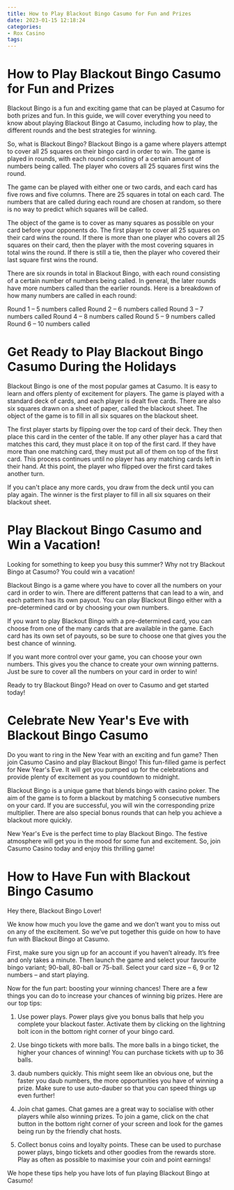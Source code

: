 ```yaml
---
title: How to Play Blackout Bingo Casumo for Fun and Prizes
date: 2023-01-15 12:18:24
categories:
- Rox Casino
tags:
---
```



#  How to Play Blackout Bingo Casumo for Fun and Prizes

Blackout Bingo is a fun and exciting game that can be played at Casumo for both prizes and fun. In this guide, we will cover everything you need to know about playing Blackout Bingo at Casumo, including how to play, the different rounds and the best strategies for winning.

So, what is Blackout Bingo? Blackout Bingo is a game where players attempt to cover all 25 squares on their bingo card in order to win. The game is played in rounds, with each round consisting of a certain amount of numbers being called. The player who covers all 25 squares first wins the round.

The game can be played with either one or two cards, and each card has five rows and five columns. There are 25 squares in total on each card. The numbers that are called during each round are chosen at random, so there is no way to predict which squares will be called.

The object of the game is to cover as many squares as possible on your card before your opponents do. The first player to cover all 25 squares on their card wins the round. If there is more than one player who covers all 25 squares on their card, then the player with the most covering squares in total wins the round. If there is still a tie, then the player who covered their last square first wins the round.

There are six rounds in total in Blackout Bingo, with each round consisting of a certain number of numbers being called. In general, the later rounds have more numbers called than the earlier rounds. Here is a breakdown of how many numbers are called in each round:

Round 1 – 5 numbers called
Round 2 – 6 numbers called
Round 3 – 7 numbers called
Round 4 – 8 numbers called
Round 5 – 9 numbers called
Round 6 – 10 numbers called

#  Get Ready to Play Blackout Bingo Casumo During the Holidays

Blackout Bingo is one of the most popular games at Casumo. It is easy to learn and offers plenty of excitement for players. The game is played with a standard deck of cards, and each player is dealt five cards. There are also six squares drawn on a sheet of paper, called the blackout sheet. The object of the game is to fill in all six squares on the blackout sheet.

The first player starts by flipping over the top card of their deck. They then place this card in the center of the table. If any other player has a card that matches this card, they must place it on top of the first card. If they have more than one matching card, they must put all of them on top of the first card. This process continues until no player has any matching cards left in their hand. At this point, the player who flipped over the first card takes another turn.

If you can't place any more cards, you draw from the deck until you can play again. The winner is the first player to fill in all six squares on their blackout sheet.

#  Play Blackout Bingo Casumo and Win a Vacation!

Looking for something to keep you busy this summer? Why not try Blackout Bingo at Casumo? You could win a vacation!

Blackout Bingo is a game where you have to cover all the numbers on your card in order to win. There are different patterns that can lead to a win, and each pattern has its own payout. You can play Blackout Bingo either with a pre-determined card or by choosing your own numbers.

If you want to play Blackout Bingo with a pre-determined card, you can choose from one of the many cards that are available in the game. Each card has its own set of payouts, so be sure to choose one that gives you the best chance of winning.

If you want more control over your game, you can choose your own numbers. This gives you the chance to create your own winning patterns. Just be sure to cover all the numbers on your card in order to win!

Ready to try Blackout Bingo? Head on over to Casumo and get started today!

#  Celebrate New Year's Eve with Blackout Bingo Casumo

Do you want to ring in the New Year with an exciting and fun game? Then join Casumo Casino and play Blackout Bingo! This fun-filled game is perfect for New Year's Eve. It will get you pumped up for the celebrations and provide plenty of excitement as you countdown to midnight.

Blackout Bingo is a unique game that blends bingo with casino poker. The aim of the game is to form a blackout by matching 5 consecutive numbers on your card. If you are successful, you will win the corresponding prize multiplier. There are also special bonus rounds that can help you achieve a blackout more quickly.

New Year's Eve is the perfect time to play Blackout Bingo. The festive atmosphere will get you in the mood for some fun and excitement. So, join Casumo Casino today and enjoy this thrilling game!

#  How to Have Fun with Blackout Bingo Casumo

Hey there, Blackout Bingo Lover!

We know how much you love the game and we don’t want you to miss out on any of the excitement. So we’ve put together this guide on how to have fun with Blackout Bingo at Casumo.

First, make sure you sign up for an account if you haven’t already. It’s free and only takes a minute. Then launch the game and select your favourite bingo variant; 90-ball, 80-ball or 75-ball. Select your card size – 6, 9 or 12 numbers – and start playing.

Now for the fun part: boosting your winning chances! There are a few things you can do to increase your chances of winning big prizes. Here are our top tips:

1) Use power plays. Power plays give you bonus balls that help you complete your blackout faster. Activate them by clicking on the lightning bolt icon in the bottom right corner of your bingo card.

2) Use bingo tickets with more balls. The more balls in a bingo ticket, the higher your chances of winning! You can purchase tickets with up to 36 balls.

3) daub numbers quickly. This might seem like an obvious one, but the faster you daub numbers, the more opportunities you have of winning a prize. Make sure to use auto-dauber so that you can speed things up even further!

4) Join chat games. Chat games are a great way to socialise with other players while also winning prizes. To join a game, click on the chat button in the bottom right corner of your screen and look for the games being run by the friendly chat hosts.

5) Collect bonus coins and loyalty points. These can be used to purchase power plays, bingo tickets and other goodies from the rewards store. Play as often as possible to maximise your coin and point earnings!

We hope these tips help you have lots of fun playing Blackout Bingo at Casumo!
